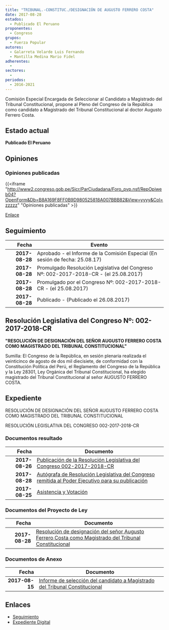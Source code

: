```yaml
---
title: "TRIBUNAL.-CONSTITUC./DESIGNACIÓN DE AUGUSTO FERRERO COSTA"
date: 2017-08-28
estados: 
  - Publicado El Peruano
proponentes: 
  - Congreso
grupos: 
  - Fuerza Popular
autores: 
  - Galarreta Velarde Luis Fernando
  - Mantilla Medina Mario Fidel
adherentes: 
  - 
sectores: 
  - 
periodos: 
  - 2016-2021
---
```


Comisión Especial Encargada de Seleccionar al Candidato a Magistrado del Tribunal Constitucional, propone al Pleno del Congreso de la República como candidato a Magistrado del Tribunal Constitucional al doctor Augusto Ferrero Costa.


## Estado actual

**Publicado El Peruano**

## Opiniones

### Opiniones publicadas

{{<iframe "http://www2.congreso.gob.pe/Sicr/ParCiudadana/Foro_pvp.nsf/RepOpiweb04?OpenForm&Db=B8A169F8FF0B9D980525818A007BBB82&View=yyyy&Col=zzzzz" "Opiniones publicadas" >}}

[Enlace](http://www2.congreso.gob.pe/Sicr/ParCiudadana/Foro_pvp.nsf/RepOpiweb04?OpenForm&Db=B8A169F8FF0B9D980525818A007BBB82&View=yyyy&Col=zzzzz)

## Seguimiento

| Fecha | Evento |
|------:|--------|
| **2017-08-28** | Aprobado - el Informe de la Comisión Especial (En sesión de fecha: 25.08.17)|
| **2017-08-28** | Promulgado Resolución Legislativa del Congreso Nº: 002-2017-2018-CR - (el 25.08.2017)|
| **2017-08-28** | Promulgado por el Congreso Nº: 002-2017-2018-CR - (el 25.08.2017)|
| **2017-08-28** | Publicado - (Publicado el 26.08.2017)|

## Resolución Legislativa del Congreso Nº: 002-2017-2018-CR

**"RESOLUCIÓN DE DESIGNACIÓN DEL SEÑOR AUGUSTO FERRERO COSTA COMO MAGISTRADO DEL TRIBUNAL CONSTITUCIONAL"**

Sumilla: El Congreso de la República, en sesión plenaria realizada el veinticinco de agosto de dos mil diecisiete, de conformidad con la Constitución Política del Perú, el Reglamento del Congreso de la República y la Ley 28301, Ley Orgánica del Tribunal Constitucional, ha elegido magistrado del Tribunal Constitucional al señor AUGUSTO FERRERO COSTA.


## Expediente

RESOLUCIÓN DE DESIGNACIÓN DEL SEÑOR AUGUSTO FERRERO COSTA COMO MAGISTRADO DEL TRIBUNAL CONSTITUCIONAL

RESOLUCIÓN LEGISLATIVA DEL CONGRESO 002-2017-2018-CR


### Documentos resultado

| Fecha | Documento |
|------:|--------|
| **2017-08-26** | [Publicación de la Resolución Legislativa del Congreso 002-2017-2018-CR](http://www.leyes.congreso.gob.pe/Documentos/2016_2021/Resolucion_Legislativa_del_Congreso/RLC-002-2017-2018-CR.pdf) |
| **2017-08-28** | [Autógrafa de Resolución Legislativa del Congreso remitida al Poder Ejecutivo para su publicación](http://www.leyes.congreso.gob.pe/Documentos/2016_2021/Autografas/Ley_y_de_Resolucion_Legislativa/AU0183320170828.pdf) |
| **2017-08-25** | [Asistencia y Votación](http://www.leyes.congreso.gob.pe/Documentos/2016_2021/Asistencia_y_Votacion/Proyectos_de_Ley/AV0183320170825.pdf) |

### Documentos del Proyecto de Ley

| Fecha | Documento |
|------:|--------|
| **2017-08-28** | [Resolución de designación del señor Augusto Ferrero Costa como Magistrado del Tribunal Constitucional](http://www.leyes.congreso.gob.pe/Documentos/2016_2021/Proyectos_de_Ley_y_de_Resoluciones_Legislativas/PL0183220170828.pdf) |

### Documentos de Anexo

| Fecha | Documento |
|------:|--------|
| **2017-08-15** | [Informe de selección del candidato a Magistrado del Tribunal Constitucional](http://www.leyes.congreso.gob.pe/Documentos/2016_2021/Informes/Comisiones_Especiales/INF_SELEC_CAN_MAGIST_TRIB_CONST..pdf) |

## Enlaces 

- [Seguimiento](http://www2.congreso.gob.pe/Sicr/TraDocEstProc/CLProLey2016.nsf/f7fff46988ca05b1052578e100829cc7/a3b098b3d704b0780525818a007729a1?OpenDocument)
- [Expediente Digital](http://www2.congreso.gob.pe/Sicr/TraDocEstProc/CLProLey2016.nsf/f7fff46988ca05b1052578e100829cc7/a3b098b3d704b0780525818a007729a1?OpenDocument&Click=05257FB7005EB655.eb71d0cf91d8294e05256cdf006b5706/$Body/0.1C6C)
